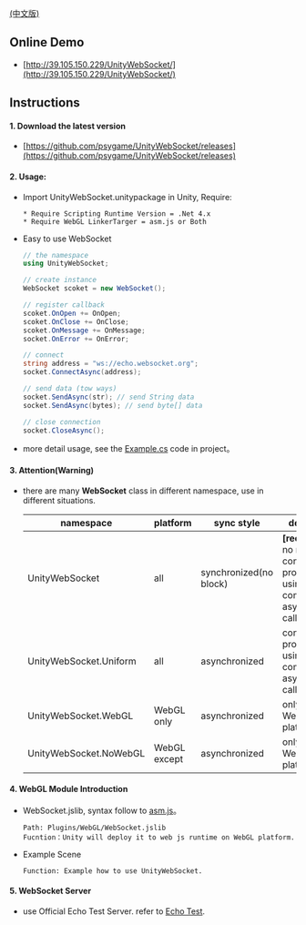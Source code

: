 
[(中文版)](README.md)

## Online Demo

- [http://39.105.150.229/UnityWebSocket/](http://39.105.150.229/UnityWebSocket/)

## Instructions 

#### 1. Download the latest version

- [https://github.com/psygame/UnityWebSocket/releases](https://github.com/psygame/UnityWebSocket/releases)

#### 2. Usage:

- Import UnityWebSocket.unitypackage in Unity, Require:

      * Require Scripting Runtime Version = .Net 4.x
      * Require WebGL LinkerTarger = asm.js or Both

- Easy to use WebSocket

  ```csharp
  // the namespace
  using UnityWebSocket;

  // create instance
  WebSocket scoket = new WebSocket();

  // register callback
  scoket.OnOpen += OnOpen;
  scoket.OnClose += OnClose;
  scoket.OnMessage += OnMessage;
  socket.OnError += OnError;

  // connect
  string address = "ws://echo.websocket.org";
  socket.ConnectAsync(address);

  // send data (tow ways)
  socket.SendAsync(str); // send String data
  socket.SendAsync(bytes); // send byte[] data

  // close connection
  socket.CloseAsync();
  ```

- more detail usage, see the [Example.cs](UnityWebSocket/Assets/UnityWebSocket/Example/Example.cs) code in project。

#### 3. Attention(Warning)

- there are many **WebSocket** class in different namespace, use in different situations.

  namespace | platform | sync style |  description  
  -|-|-|-
  UnityWebSocket | all | synchronized(no block) | **[recommend]** no need consider the problem by using unity component in asynchronized callback.
  UnityWebSocket.Uniform | all | asynchronized | consider the problem by using unity component in asynchronized callback.
  UnityWebSocket.WebGL | WebGL only | asynchronized | only run in WebGL platform.
  UnityWebSocket.NoWebGL | WebGL except | asynchronized  | only run in not WebGL platforms.

#### 4. WebGL Module Introduction

- WebSocket.jslib, syntax follow to [asm.js](http://www.ruanyifeng.com/blog/2017/09/asmjs_emscripten.html)。

      Path: Plugins/WebGL/WebSocket.jslib
      Fucntion：Unity will deploy it to web js runtime on WebGL platform.

- Example Scene

      Function: Example how to use UnityWebSocket.

#### 5. WebSocket Server

- use Official Echo Test Server. refer to [Echo Test](http://www.websocket.org/echo.html).
